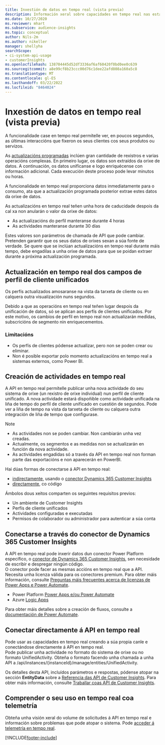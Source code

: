 ```yaml
---
title: Inxestión de datos en tempo real (vista previa)
description: Información xeral sobre capacidades en tempo real nas estatísticas do público.
ms.date: 10/27/2020
ms.reviewer: mhart
ms.subservice: audience-insights
ms.topic: conceptual
author: Nils-2m
ms.author: nikeller
manager: shellyha
searchScope:
- ci-system-api-usage
- customerInsights
ms.openlocfilehash: 138704445d52df3336af6af60420f0bd0ee0c639
ms.sourcegitcommit: a8e99cf8b23ccc00d76c1dee22afd808a160a5c8
ms.translationtype: MT
ms.contentlocale: gl-ES
ms.lasthandoff: 03/22/2022
ms.locfileid: "8464024"
---
```

# <a name="real-time-data-ingestion-preview"></a>Inxestión de datos en tempo real (vista previa)

A funcionalidade case en tempo real permítelle ver, en poucos segundos, as últimas interaccións que fixeron os seus clientes cos seus produtos ou servizos.

As [actualizacións programadas](system.md#schedule-tab) inclúen gran cantidade de rexistros e varias operacións complexas. En primeiro lugar, os datos son extraídos da orixe de datos. A continuación, os datos unifícanse e logo enriquécense con información adicional. Cada execución deste proceso pode levar minutos ou horas.

A funcionalidade en tempo real proporciona datos inmediatamente para o consumo, ata que a actualización programada posterior extrae estes datos da orixe de datos.

As actualizacións en tempo real teñen unha hora de caducidade despois da cal xa non anularán o valor da orixe de datos:

- As actualizacións do perfil manteranse durante 4 horas
- As actividades manteranse durante 30 días

Estes valores son parámetros de chamada de API que pode cambiar. Pretenden garantir que os seus datos de orixes sexan a súa fonte de verdade. Se quere que se inclúan actualizacións en tempo real durante máis tempo, debe engadilas a unha orixe de datos para que se poidan extraer durante a próxima actualización programada.

## <a name="real-time-update-of-the-unified-customer-profile-fields"></a>Actualización en tempo real dos campos de perfil de cliente unificados

Os perfís actualizados amosaranse na vista da tarxeta de cliente ou en calquera outra visualización nuns segundos.

Debido a que as operacións en tempo real teñen lugar despois da unificación de datos, só se aplican aos perfís de clientes unificados. Por este motivo, os cambios de perfil en tempo real non actualizarán medidas, subscricións de segmento nin enriquecementos.

### <a name="limitations"></a>Limitacións

- Os perfís de clientes pódense actualizar, pero non se poden crear ou eliminar.
- Non é posible exportar polo momento actualizacións en tempo real a sistemas externos, como Power BI.

## <a name="real-time-creation-of-activities"></a>Creación de actividades en tempo real

A API en tempo real permítelle publicar unha nova actividade do seu sistema de orixe (un rexistro de orixe individual) nun perfil de cliente unificado. A nova actividade estará dispoñible como actividade unificada na liña de tempo do perfil de cliente unificado en cuestión de segundos. Pode ver a liña de tempo na vista da tarxeta de cliente ou calquera outra integración de liña de tempo que configurase.

> [!NOTE]
>
> - As actividades non se poden cambiar. Non cambiarán unha vez creadas.
> - Actualmente, os segmentos e as medidas non se actualizarán en función da nova actividade.
> - As actividades engadidas só a través da API en tempo real non forman parte das exportacións e non aparecerán en PowerBI.

Hai dúas formas de conectarse á API en tempo real:

- [indirectamente](#connect-via-the-dynamics-365-customer-insights-connector), usando o [conector Dynamics 365 Customer Insights](/connectors/customerinsights/)
- [directamente](#connect-directly-to-the-real-time-api), co código

Ámbolos dous xeitos comparten os seguintes requisitos previos:

- Un ambiente de Customer Insights
- Perfís de cliente unificados
- Actividades configuradas e executadas
- Permisos de colaborador ou administrador para autenticar a súa conta

## <a name="connect-via-the-dynamics-365-customer-insights-connector"></a>Conectarse a través do conector de Dynamics 365 Customer Insights

A API en tempo real pode inxerir datos dun conector Power Platform específico, o [conector de Dynamics 365 Customer Insights](/connectors/customerinsights/), sen necesidade de escribir e despregar ningún código.    
O conector pode facer as mesmas accións en tempo real que a API. Necesita unha licenza válida para os conectores premium. Para obter máis información, consulte [Preguntas máis frecuentes acerca de licenzas de Power Apps e Power Automate](/power-platform/admin/powerapps-flow-licensing-faq).

- Power Platform [Power Apps e/ou Power Automate](/connectors/)
- Azure [Logic Apps](/azure/connectors/apis-list)

Para obter máis detalles sobre a creación de fluxos, consulte a [documentación de Power Automate](/power-automate/).

## <a name="connect-directly-to-the-real-time-api"></a>Conectar directamente á API en tempo real

Pode usar as capacidades en tempo real creando a súa propia canle e conectándose directamente á API en tempo real.    
Pode publicar unha actividade no formato do sistema de orixe ou no formato UnifiedActivity. Obteña o formato facendo unha chamada a unha API a /api/instances/{instanceId}/manage/entities/UnifiedActivity.

Os detalles desta API, incluídos parámetros e respostas, pódense atopar na sección **EntityData** sobre a [Referencia das API de Customer Insights](https://developer.ci.ai.dynamics.com/api-details#api=CustomerInsights). Para obter máis información, consulte [Traballar coas API de Customer Insights](apis.md).

## <a name="understand-your-real-time-usage-with-telemetry"></a>Comprender o seu uso en tempo real coa telemetría

Obteña unha visión xeral do volume de solicitudes á API en tempo real e información sobre problemas que pode atopar o sistema. Pode [acceder á telemetría en tempo real](system.md#api-usage-tab). 


[!INCLUDE[footer-include](../includes/footer-banner.md)]
